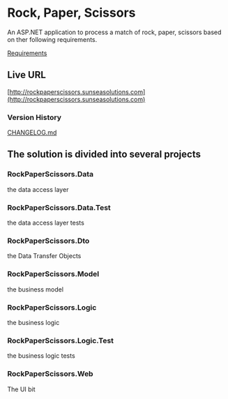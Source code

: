 # Rock, Paper, Scissors
An ASP.NET application to process a match of rock, paper, scissors based on ther following requirements.

[ Requirements ](Requirements.docx)

## Live URL
[http://rockpaperscissors.sunseasolutions.com](http://rockpaperscissors.sunseasolutions.com)

### Version History
[ CHANGELOG.md ](CHANGELOG.md)

The solution is divided into several projects
---------------------------------------------

### RockPaperScissors.Data
the data access layer

### RockPaperScissors.Data.Test
the data access layer tests

### RockPaperScissors.Dto
the Data Transfer Objects

### RockPaperScissors.Model
the business model

### RockPaperScissors.Logic
the business logic

### RockPaperScissors.Logic.Test
the business logic tests

### RockPaperScissors.Web
The UI bit 